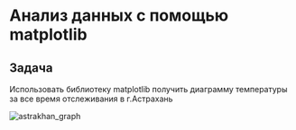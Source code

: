 # Анализ данных с помощью matplotlib

## Задача
Использовать библиотеку matplotlib получить диаграмму температуры за все время отслеживания в г.Астрахань


![astrakhan_graph](https://user-images.githubusercontent.com/93368311/236772203-735f8506-dd0e-4517-8b24-7e54fa7c7108.png)
